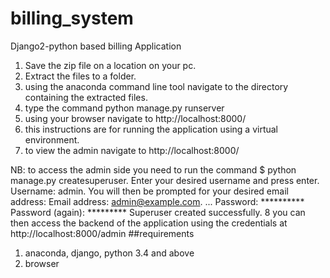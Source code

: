 # billing_system
Django2-python based billing Application
1. Save the zip file on a location on your pc.
2. Extract the files to a folder.
3. using the anaconda command line tool navigate to the directory containing the extracted files.
4. type the command python manage.py runserver
5. using your browser navigate to http://localhost:8000/
6. this instructions are for running the application using a virtual environment.
7. to view the admin navigate to http://localhost:8000/

NB: to access the admin side you need to run the command 
$ python manage.py createsuperuser. Enter your desired username and press enter.
Username: admin. You will then be prompted for your desired email address:
Email address: admin@example.com. ...
Password: ********** Password (again): ********* Superuser created successfully.
 8 you can then access the backend of the application using the credentials at http://localhost:8000/admin
##requirements
1. anaconda, django, python 3.4 and above
2. browser
